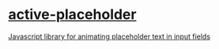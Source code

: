 # [active-placeholder](https://derekxwu.github.io/active-placeholder)
[Javascript library for animating placeholder text in input fields](https://derekxwu.github.io/active-placeholder)
